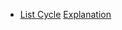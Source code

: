* [List Cycle](https://www.interviewbit.com/problems/list-cycle/) 
  [Explanation](https://leetcode.com/problems/linked-list-cycle-ii/discuss/44781/Concise-O(n)-solution-by-using-C%2B%2B-with-Detailed-Alogrithm-Description)
  
